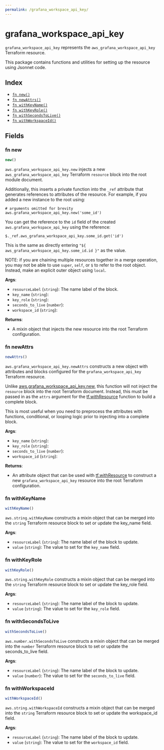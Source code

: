 ```yaml
---
permalink: /grafana_workspace_api_key/
---
```


# grafana_workspace_api_key

`grafana_workspace_api_key` represents the `aws_grafana_workspace_api_key` Terraform resource.



This package contains functions and utilities for setting up the resource using Jsonnet code.


## Index

* [`fn new()`](#fn-new)
* [`fn newAttrs()`](#fn-newattrs)
* [`fn withKeyName()`](#fn-withkeyname)
* [`fn withKeyRole()`](#fn-withkeyrole)
* [`fn withSecondsToLive()`](#fn-withsecondstolive)
* [`fn withWorkspaceId()`](#fn-withworkspaceid)

## Fields

### fn new

```ts
new()
```


`aws.grafana_workspace_api_key.new` injects a new `aws_grafana_workspace_api_key` Terraform `resource`
block into the root module document.

Additionally, this inserts a private function into the `_ref` attribute that generates references to attributes of the
resource. For example, if you added a new instance to the root using:

    # arguments omitted for brevity
    aws.grafana_workspace_api_key.new('some_id')

You can get the reference to the `id` field of the created `aws.grafana_workspace_api_key` using the reference:

    $._ref.aws_grafana_workspace_api_key.some_id.get('id')

This is the same as directly entering `"${ aws_grafana_workspace_api_key.some_id.id }"` as the value.

NOTE: if you are chaining multiple resources together in a merge operation, you may not be able to use `super`, `self`,
or `$` to refer to the root object. Instead, make an explicit outer object using `local`.

**Args**:
  - `resourceLabel` (`string`): The name label of the block.
  - `key_name` (`string`): 
  - `key_role` (`string`): 
  - `seconds_to_live` (`number`): 
  - `workspace_id` (`string`): 

**Returns**:
- A mixin object that injects the new resource into the root Terraform configuration.


### fn newAttrs

```ts
newAttrs()
```


`aws.grafana_workspace_api_key.newAttrs` constructs a new object with attributes and blocks configured for the `grafana_workspace_api_key`
Terraform resource.

Unlike [aws.grafana_workspace_api_key.new](#fn-new), this function will not inject the `resource`
block into the root Terraform document. Instead, this must be passed in as the `attrs` argument for the
[tf.withResource](https://github.com/tf-libsonnet/core/tree/main/docs#fn-withresource) function to build a complete block.

This is most useful when you need to preprocess the attributes with functions, conditional, or looping logic prior to
injecting into a complete block.

**Args**:
  - `key_name` (`string`): 
  - `key_role` (`string`): 
  - `seconds_to_live` (`number`): 
  - `workspace_id` (`string`): 

**Returns**:
  - An attribute object that can be used with [tf.withResource](https://github.com/tf-libsonnet/core/tree/main/docs#fn-withresource) to construct a new `grafana_workspace_api_key` resource into the root Terraform configuration.


### fn withKeyName

```ts
withKeyName()
```

`aws.string.withKeyName` constructs a mixin object that can be merged into the `string`
Terraform resource block to set or update the key_name field.



**Args**:
  - `resourceLabel` (`string`): The name label of the block to update.
  - `value` (`string`): The value to set for the `key_name` field.


### fn withKeyRole

```ts
withKeyRole()
```

`aws.string.withKeyRole` constructs a mixin object that can be merged into the `string`
Terraform resource block to set or update the key_role field.



**Args**:
  - `resourceLabel` (`string`): The name label of the block to update.
  - `value` (`string`): The value to set for the `key_role` field.


### fn withSecondsToLive

```ts
withSecondsToLive()
```

`aws.number.withSecondsToLive` constructs a mixin object that can be merged into the `number`
Terraform resource block to set or update the seconds_to_live field.



**Args**:
  - `resourceLabel` (`string`): The name label of the block to update.
  - `value` (`number`): The value to set for the `seconds_to_live` field.


### fn withWorkspaceId

```ts
withWorkspaceId()
```

`aws.string.withWorkspaceId` constructs a mixin object that can be merged into the `string`
Terraform resource block to set or update the workspace_id field.



**Args**:
  - `resourceLabel` (`string`): The name label of the block to update.
  - `value` (`string`): The value to set for the `workspace_id` field.
